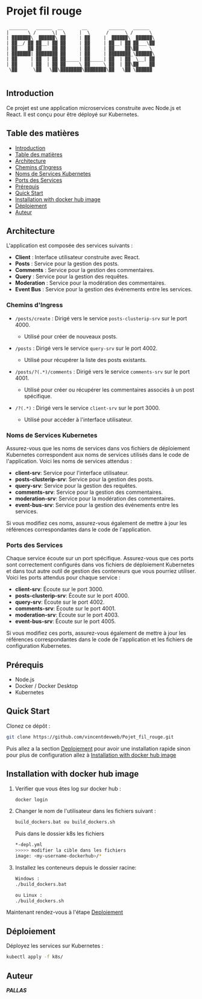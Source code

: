 # Projet fil rouge
```
 _______   ______  __       __        ______   ______  
|       \ /      \|  \     |  \      /      \ /      \ 
| ▓▓▓▓▓▓▓\  ▓▓▓▓▓▓\ ▓▓     | ▓▓     |  ▓▓▓▓▓▓\  ▓▓▓▓▓▓\
| ▓▓__/ ▓▓ ▓▓__| ▓▓ ▓▓     | ▓▓     | ▓▓__| ▓▓ ▓▓___\▓▓
| ▓▓    ▓▓ ▓▓    ▓▓ ▓▓     | ▓▓     | ▓▓    ▓▓\▓▓    \ 
| ▓▓▓▓▓▓▓| ▓▓▓▓▓▓▓▓ ▓▓     | ▓▓     | ▓▓▓▓▓▓▓▓_\▓▓▓▓▓▓\
| ▓▓     | ▓▓  | ▓▓ ▓▓_____| ▓▓_____| ▓▓  | ▓▓  \__| ▓▓
| ▓▓     | ▓▓  | ▓▓ ▓▓     \ ▓▓     \ ▓▓  | ▓▓\▓▓    ▓▓
 \▓▓      \▓▓   \▓▓\▓▓▓▓▓▓▓▓\▓▓▓▓▓▓▓▓\▓▓   \▓▓ \▓▓▓▓▓▓ 
                                                       
```
## Introduction

Ce projet est une application microservices construite avec Node.js et React. Il est conçu pour être déployé sur Kubernetes.

## Table des matières

- [Introduction](#introduction)
- [Table des matières](#table-des-matières)
- [Architecture](#architecture)
- [Chemins d'Ingress](#chemins-dingress)
- [Noms de Services Kubernetes](#noms-de-services-kubernetes)
- [Ports des Services](#ports-des-services)
- [Prérequis](#prérequis)
- [Quick Start](#quick-start)
- [Installation with docker hub image](#installation-with-docker-hub-image)
- [Déploiement](#déploiement)
- [Auteur](#auteur)

## Architecture

L'application est composée des services suivants :

- **Client** : Interface utilisateur construite avec React.
- **Posts** : Service pour la gestion des posts.
- **Comments** : Service pour la gestion des commentaires.
- **Query** : Service pour la gestion des requêtes.
- **Moderation** : Service pour la modération des commentaires.
- **Event Bus** : Service pour la gestion des événements entre les services.

### Chemins d'Ingress

- `/posts/create` : Dirigé vers le service `posts-clusterip-srv` sur le port 4000.
  - Utilisé pour créer de nouveaux posts.
  
- `/posts` : Dirigé vers le service `query-srv` sur le port 4002.
  - Utilisé pour récupérer la liste des posts existants.
  
- `/posts/?(.*)/comments` : Dirigé vers le service `comments-srv` sur le port 4001.
  - Utilisé pour créer ou récupérer les commentaires associés à un post spécifique.
  
- `/?(.*)` : Dirigé vers le service `client-srv` sur le port 3000.
  - Utilisé pour accéder à l'interface utilisateur.
 


### Noms de Services Kubernetes

Assurez-vous que les noms de services dans vos fichiers de déploiement Kubernetes correspondent aux noms de services utilisés dans le code de l'application. Voici les noms de services attendus :

- **client-srv**: Service pour l'interface utilisateur.
- **posts-clusterip-srv**: Service pour la gestion des posts.
- **query-srv**: Service pour la gestion des requêtes.
- **comments-srv**: Service pour la gestion des commentaires.
- **moderation-srv**: Service pour la modération des commentaires.
- **event-bus-srv**: Service pour la gestion des événements entre les services.

Si vous modifiez ces noms, assurez-vous également de mettre à jour les références correspondantes dans le code de l'application.


### Ports des Services

Chaque service écoute sur un port spécifique. Assurez-vous que ces ports sont correctement configurés dans vos fichiers de déploiement Kubernetes et dans tout autre outil de gestion des conteneurs que vous pourriez utiliser. Voici les ports attendus pour chaque service :

- **client-srv**: Écoute sur le port 3000.
- **posts-clusterip-srv**: Écoute sur le port 4000.
- **query-srv**: Écoute sur le port 4002.
- **comments-srv**: Écoute sur le port 4001.
- **moderation-srv**: Écoute sur le port 4003.
- **event-bus-srv**: Écoute sur le port 4005.

Si vous modifiez ces ports, assurez-vous également de mettre à jour les références correspondantes dans le code de l'application et les fichiers de configuration Kubernetes.


## Prérequis

- Node.js
- Docker / Docker Desktop
- Kubernetes

## Quick Start

Clonez ce dépôt :
```sh
git clone https://github.com/vincentdevweb/Pojet_fil_rouge.git
```

Puis allez a la section [Deploiement](#déploiement) pour avoir une installation rapide sinon pour plus de configuration allez à [Installation with docker hub image](#installation-with-docker-hub-image)
## Installation with docker hub image

1. Verifier que vous êtes log sur docker hub :
    ```bash
    docker login
    ```

2. Changer le nom de l'utilisateur dans les fichiers suivant :
    ```bash
    build_dockers.bat ou build_dockers.sh
    ```
    Puis dans le dossier k8s les fichiers
    ```bash
    *-depl.yml
    >>>>> modifier la cible dans les fichiers
    image: <my-username-dockerhub>/*
    ```

3. Installez les conteneurs depuis le dossier racine:
    
    ```bash
    Windows :
    ./build_dockers.bat

    ou Linux : 
    ./build_dockers.sh 
    ```

Maintenant rendez-vous à l'étape [Deploiement](#déploiement)

## Déploiement

Déployez les services sur Kubernetes :

```sh
kubectl apply -f k8s/
```

## Auteur

**_PALLAS_**
